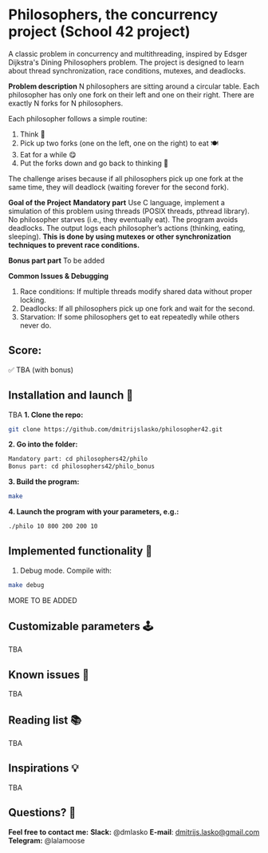 # Philosophers, the concurrency project (School 42 project)
A classic problem in concurrency and multithreading, inspired by Edsger Dijkstra's Dining Philosophers problem.
The project is designed to learn about thread synchronization, race conditions, mutexes, and deadlocks.

**Problem description**
N philosophers are sitting around a circular table.
Each philosopher has only one fork on their left and one on their right.
There are exactly N forks for N philosophers.

Each philosopher follows a simple routine:
1. Think 🤔
1. Pick up two forks (one on the left, one on the right) to eat 🍽️
1. Eat for a while 😋
1. Put the forks down and go back to thinking 🔄

The challenge arises because if all philosophers pick up one fork at the same time, they will deadlock (waiting forever for the second fork).

**Goal of the Project**
**Mandatory part**
Use C language, implement a simulation of this problem using threads (POSIX threads, pthread library).
No philosopher starves (i.e., they eventually eat).
The program avoids deadlocks.
The output logs each philosopher’s actions (thinking, eating, sleeping).
**This is done by using mutexes or other synchronization techniques to prevent race conditions.**

**Bonus part part**
To be added

**Common Issues & Debugging**
1. Race conditions: If multiple threads modify shared data without proper locking.
1. Deadlocks: If all philosophers pick up one fork and wait for the second.
1. Starvation: If some philosophers get to eat repeatedly while others never do.

## Score:
✅ TBA (with bonus)

<!--![42.fdf map](./_img/fdf-header-image-min.png)-->

## Installation and launch 🚀
TBA
**1. Clone the repo:**
```bash
git clone https://github.com/dmitrijslasko/philosopher42.git
```
**2. Go into the folder:**
```bash
Mandatory part: cd philosophers42/philo
Bonus part:	cd philosophers42/philo_bonus
```
**3. Build the program:**
```bash
make
```
**4. Launch the program with your parameters, e.g.:**
```bash
./philo 10 800 200 200 10
```

## Implemented functionality 🤖
1. Debug mode. Compile with:
```bash
make debug
```
MORE TO BE ADDED
<!--![fdf-demo](https://github.com/dmitrijslasko/42-assets/blob/d9ae0a69c1fc9aea10fa920e7ee1ba405123e805/fdf/dmlasko-fdf-demo-v2.gif?raw=true)
1. Welcome screen (not allowed by the project's subject, but using it via a workaround in the Makefile)
1. Mouse / keyboard rotation and zoom
1. Map height & color information parser
1. Height scaling
1. Relative height color output (with easily customizable color schemes)
1. Control panel overlay
1. Control panel language switch (English, German)
1. 2 projections: Isometric / parallel
1. Rotation angle information panel
1. Special visual admin mode
1. Show / hide nodes (not shown in the GIF above)-->

## Customizable parameters 🕹️
TBA
<!--* Zoom: Scroll or [+] / [-]
* Move: Hold left mouse button or Arrows
* Flatten / raise height: [\[] / [\]]
* Rotate: Hold right mouse button & Move
* X-Axis - [Q] / [W]
* Y-Axis - [A] / [S]
* Z-Axis - [Z] / [W]
* Switch projections: ISO: [I], Parallel: [P]
* Show / hide nodes: [N]
* Reset view: [R]
* Map colors: [1][2][3]
* Secret admin mode: [/]-->

## Known issues 🚨
TBA
<!--1. macOS not working out of the box (the project was written on Linux Ubuntu)
1. Lack of z-buffer – resulting in line overlay problems (best seen on big maps like ./maps/t1.fdf)
1. Due to the limitation of the MLX library, the control panel text is output to the window, not the image.
This sometimes results in blinking (because of the constant rerendering).
However, it perfectly shows why we should use the image pre-render for the main part of the program.
It's best to reimplement this functionality with using an XPM image-->

## Reading list 📚
TBA
<!--1. Getting started with the minilibx
https://aurelienbrabant.fr/blog/getting-started-with-the-minilibx-->

## Inspirations 💡
TBA
<!--1. Awesome project with implemented spherical projection
https://github.com/ailopez-o/42Barcelona-FdF
2. A simple project that works on MacOS (was a great starting point for me, helping to implement mouse rotations)
https://github.com/VBrazhnik/FdF
3. This article mentions using an XPM image for the control panel
https://medium.com/@amehri_tarik/fdf-42-a-detailed-walkthrough-7184cca317fc-->

## Questions? 🤔
**Feel free to contact me:**
**Slack:** @dmlasko
**E-mail**: dmitrijs.lasko@gmail.com
**Telegram:** @lalamoose
